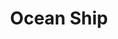 ---
layout: post
permalink: /about/index.html
title: Ocean Ship
description: Ocean Ship has an ageing crew of three and is currently moored near Brussels Beach, Belgium.
tags: [about, gaming, indie]
image:
  feature: weblogo.png
---